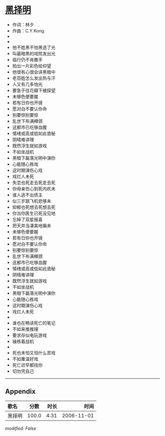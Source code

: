 # [黑择明](https://music.163.com/song?id=65763)

* 作词：林夕
* 作曲：C.Y.Kong
*
*
* 他不姓黑不怕黑选了光
* 叫最暗黑的戏院发出光
* 临行仍不肯撒手
* 拍出一片彩色给仰望
* 他很有心很会讲黑暗中
* 老百姓怎么发出热与汗
* 人又有几多怕光
* 要急于往花瓣下被探望
* 未够色便要腥
* 若有日你也开镜
* 愿对白不要认你命
* 别要惊别要惊
* 乱世下布满樽颈
* 这都市已吃够血腥
* 情绪或高或低如此诡秘
* 阴晴难讲理
* 既然浮生就如游戏
* 不如坐战机
* 黑暗下磊落光明中演你
* 心能随心拣戏
* 这时期演伤心戏
* 戏烂人未死
* 失恋也死走去死走去死
* 你母亲伤心到死内疚未
* 谁人逃不出债主
* 似三岁跳飞机悲够未
* 抑郁也死想去死想去死
* 你当你医生已死没见地
* 忘掉了双星报喜
* 把天井当凄美地煽未
* 未够色便要腥
* 若有日你也开镜
* 愿对白不要认你命
* 别要惊别要惊
* 乱世下布满樽颈
* 这都市已吃够血腥
* 情绪或高或低如此诡秘
* 阴晴难讲理
* 既然浮生就如游戏
* 不如坐战机
* 黑暗下磊落光明中演你
* 心能随心拣戏
* 这时期演伤心戏
* 戏烂人未死
* 
* 谁也在畅读死亡的笔记
* 不如来推推理
* 要求存似电玩游戏
* 操练着战机
* 
* 死也未怕又怕什么苦戏
* 不如重温好戏
* 死亡迟早都找你
* 切勿凭自己


---

## Appendix

|歌名|分数|时长|时间|
|:---|:---:|---:|---:|
|黑择明|100.0|4:31|2006-11-01

*modified: False*
